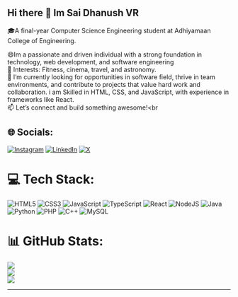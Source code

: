 ## Hi there 👋 Im Sai Dhanush VR

🎓A final-year Computer Science Engineering student at Adhiyamaan College of Engineering.


😄Im a passionate and driven individual with a strong foundation in technology, web development, and software engineering<br/>
🌟 Interests: Fitness, cinema, travel, and astronomy.<br/>
🌱 I’m currently looking for opportunities in  software field, thrive in team environments, and contribute to projects that value hard work and collaboration. i am Skilled in HTML, CSS, and JavaScript, with experience in frameworks like React.<br/>
📫 Let’s connect and build something awesome!<br

## 🌐 Socials:
[![Instagram](https://img.shields.io/badge/Instagram-%23E4405F.svg?logo=Instagram&logoColor=white)](https://instagram.com/https://www.instagram.com/_.dhanushx/) [![LinkedIn](https://img.shields.io/badge/LinkedIn-%230077B5.svg?logo=linkedin&logoColor=white)](https://linkedin.com/in/https://www.linkedin.com/in/sai-dhanush-vr/) [![X](https://img.shields.io/badge/X-black.svg?logo=X&logoColor=white)](https://x.com/https://x.com/dhanush_x27) 

# 💻 Tech Stack:
![HTML5](https://img.shields.io/badge/html5-%23E34F26.svg?style=for-the-badge&logo=html5&logoColor=white) ![CSS3](https://img.shields.io/badge/css3-%231572B6.svg?style=for-the-badge&logo=css3&logoColor=white) ![JavaScript](https://img.shields.io/badge/javascript-%23323330.svg?style=for-the-badge&logo=javascript&logoColor=%23F7DF1E) ![TypeScript](https://img.shields.io/badge/typescript-%23007ACC.svg?style=for-the-badge&logo=typescript&logoColor=white) ![React](https://img.shields.io/badge/react-%2320232a.svg?style=for-the-badge&logo=react&logoColor=%2361DAFB) ![NodeJS](https://img.shields.io/badge/node.js-6DA55F?style=for-the-badge&logo=node.js&logoColor=white)
![Java](https://img.shields.io/badge/java-%23ED8B00.svg?style=for-the-badge&logo=openjdk&logoColor=white) ![Python](https://img.shields.io/badge/python-3670A0?style=for-the-badge&logo=python&logoColor=ffdd54) ![PHP](https://img.shields.io/badge/php-%23777BB4.svg?style=for-the-badge&logo=php&logoColor=white) ![C++](https://img.shields.io/badge/c++-%2300599C.svg?style=for-the-badge&logo=c%2B%2B&logoColor=white) ![MySQL](https://img.shields.io/badge/mysql-4479A1.svg?style=for-the-badge&logo=mysql&logoColor=white) 
# 📊 GitHub Stats:
![](https://github-readme-stats.vercel.app/api?username=saidhanush27&theme=dark&hide_border=false&include_all_commits=false&count_private=false)<br/>
![](https://github-readme-streak-stats.herokuapp.com/?user=saidhanush27&theme=dark&hide_border=false)<br/>
![](https://github-readme-stats.vercel.app/api/top-langs/?username=saidhanush27&theme=dark&hide_border=false&include_all_commits=false&count_private=false&layout=compact)

---                                              



